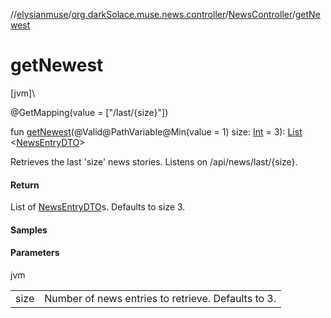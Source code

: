//[elysianmuse](../../../index.md)/[org.darkSolace.muse.news.controller](../index.md)/[NewsController](index.md)/[getNewest](get-newest.md)

# getNewest

[jvm]\

@GetMapping(value = [&quot;/last/{size}&quot;])

fun [getNewest](get-newest.md)(@Valid@PathVariable@Min(value = 1)
size: [Int](https://kotlinlang.org/api/latest/jvm/stdlib/kotlin/-int/index.html) =
3): [List](https://kotlinlang.org/api/latest/jvm/stdlib/kotlin.collections/-list/index.html)
&lt;[NewsEntryDTO](../../org.darkSolace.muse.news.model.dto/-news-entry-d-t-o/index.md)&gt;

Retrieves the last 'size' news stories. Listens on /api/news/last/{size}.

#### Return

List of [NewsEntryDTO](../../org.darkSolace.muse.news.model.dto/-news-entry-d-t-o/index.md)s. Defaults to size 3.

#### Samples

#### Parameters

jvm

|      |                                                    |
|------|----------------------------------------------------|
| size | Number of news entries to retrieve. Defaults to 3. |

